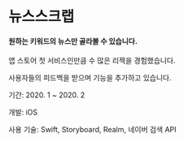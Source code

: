 # 뉴스스크랩



#### 원하는 키워드의 뉴스만 골라볼 수 있습니다.
  앱 스토어 첫 서비스인만큼 수 많은 리젝을 경험했습니다.
  
  사용자들의 피드백을 받으며 기능을 추가하고 있습니다.

  기간: 2020. 1 ~ 2020. 2

  개발: iOS

  사용 기술: Swift, Storyboard, Realm, 네이버 검색 API
